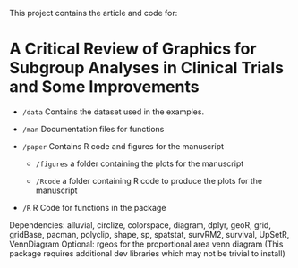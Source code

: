 This project contains the article and code for: 
# A Critical Review of Graphics for Subgroup Analyses in Clinical Trials and Some Improvements

* `/data` Contains the dataset used in the examples.

* `/man` Documentation files for functions

* `/paper` Contains R code and figures for the manuscript

  * `/figures` a folder containing the plots for the manuscript
  
  * `/Rcode` a folder containing R code to produce the plots for the manuscript
  
* `/R`  R Code for functions in the package

Dependencies:
    alluvial,
    circlize,
    colorspace,
    diagram,
    dplyr,
    geoR,
    grid,
    gridBase,
    pacman,
    polyclip,
    shape,
    sp,
    spatstat,
    survRM2,
    survival,
    UpSetR,
    VennDiagram
Optional:
    rgeos for the proportional area venn diagram (This package requires additional dev libraries which may not be trivial to install)
